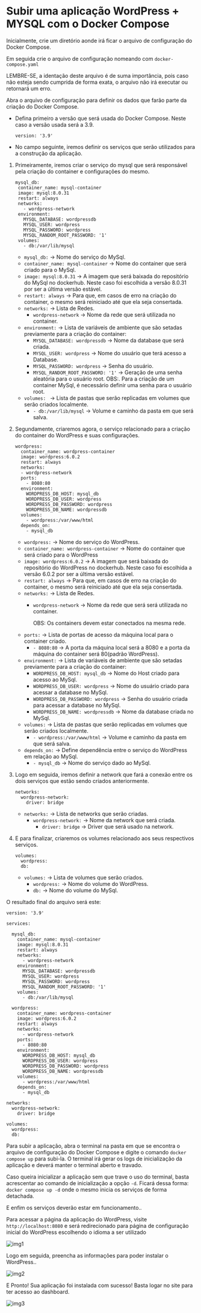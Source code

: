 # Subir uma aplicação WordPress + MYSQL com o Docker Compose

Inicialmente, crie um diretório aonde irá ficar o arquivo de configuração do Docker Compose.

Em seguida crie o arquivo de configuração nomeando com `docker-compose.yaml` 

LEMBRE-SE, a identação deste arquivo é de suma importância, pois caso não esteja sendo cumprida de forma exata, o arquivo não irá executar ou retornará um erro.

Abra o arquivo de configuração para definir os dados que farão parte da criação do Docker Compose.

* Defina primeiro a versão que será usada do Docker Compose. Neste caso a versão usada será a 3.9.  
  ```
  version: '3.9'
  ```

* No campo seguinte, iremos definir os serviços que serão utilizados para a construção da aplicação.  
1. Primeiramente, iremos criar o serviço do mysql que será responsável pela criação do container e configurações do mesmo.
   ```
   mysql_db:
    container_name: mysql-container
    image: mysql:8.0.31
    restart: always
    networks:
      - wordpress-network
    environment:
      MYSQL_DATABASE: wordpressdb
      MYSQL_USER: wordpress
      MYSQL_PASSWORD: wordpress
      MYSQL_RANDOM_ROOT_PASSWORD: '1'
    volumes:
      - db:/var/lib/mysql
      ```
    * `mysql_db:` -> Nome do serviço do MySql.
    * `container_name: mysql-container` -> Nome do container que será criado para o MySql.
    * `image: mysql:8.0.31` -> A imagem que será baixada do repositório do MySql no dockerhub. Neste caso foi escolhida a versão 8.0.31 por ser a última versão estável.
    * `restart: always` -> Para que, em casos de erro na criação do container, o mesmo será reiniciado até que ela seja consertada.
    * `networks:` -> Lista de Redes.
      * `wordpress-network` -> Nome da rede que será utilizada no container. 
    * `environment:` -> Lista de variáveis de ambiente que são setadas previamente para a criação do container:
      * `MYSQL_DATABASE: wordpressdb` -> Nome da database que será criada.
      * `MYSQL_USER: wordpress` -> Nome do usuário que terá acesso a Database.
      * `MYSQL_PASSWORD: wordpress` -> Senha do usuário.
      * `MYSQL_RANDOM_ROOT_PASSWORD: '1'` -> Geração de uma senha aleatória para o usuário root. OBS:. Para a criação de um container MySql, é necessário definir uma senha para o usuário root.
    * `volumes: ` -> Lista de pastas que serão replicadas em volumes que serão criados localmente.
      *  `- db:/var/lib/mysql` -> Volume e caminho da pasta em que será salva.

2. Segundamente, criaremos agora, o serviço relacionado para a criação do container do WordPress e suas configurações.
    ```
    wordpress:
      container_name: wordpress-container
      image: wordpress:6.0.2
      restart: always
      networks:
      - wordpress-network
      ports:
        - 8080:80
      environment:
        WORDPRESS_DB_HOST: mysql_db
        WORDPRESS_DB_USER: wordpress
        WORDPRESS_DB_PASSWORD: wordpress
        WORDPRESS_DB_NAME: wordpressdb
      volumes:
        - wordpress:/var/www/html
      depends_on:
        - mysql_db
    ```
    * `wordpress:` -> Nome do serviço do WordPress.
    * `container_name: wordpress-container` -> Nome do container que será criado para o WordPress
    * `image: wordpress:6.0.2` -> A imagem que será baixada do repositório do WordPress no dockerhub. Neste caso foi escolhida a versão 6.0.2 por ser a última versão estável.
    * `restart: always` -> Para que, em casos de erro na criação do container, o mesmo será reiniciado até que ela seja consertada.
    * `networks:` -> Lista de Redes.
      * `wordpress-network` -> Nome da rede que será será utilizada no container.

        OBS: Os containers devem estar conectados na mesma rede.
    * `ports:` -> Lista de portas de acesso da máquina local para o container criado.
      * `- 8080:80` -> A porta da máquina local será a 8080 e a porta da máquina do container será 80(padrão WordPress).
    * `environment:` -> Lista de variáveis de ambiente que são setadas previamente para a criação do container:
      * `WORDPRESS_DB_HOST: mysql_db` -> Nome do Host criado para acesso ao MySql.
      * `WORDPRESS_DB_USER: wordpress` -> Nome do usuário criado para acessar a database no MySql.
      * `WORDPRESS_DB_PASSWORD: wordpress` -> Senha do usuário criada para acessar a database no MySql.
      * `WORDPRESS_DB_NAME: wordpressdb` -> Nome da database criada no MySql.
    * `volumes:` -> Lista de pastas que serão replicadas em volumes que serão criados localmente.
      * `- wordpress:/var/www/html` -> Volume e caminho da pasta em que será salva.
    * `depends_on:` -> Define dependência entre o serviço do WordPress em relação ao MySql.
      * `- mysql_db` -> Nome do serviço dado ao MySql.

3. Logo em seguida, iremos definir a network que fará a conexão entre os dois serviços que estão sendo criados anteriormente.
    ```
    networks:
      wordpress-network:
        driver: bridge
    ```
    * `networks:` -> Lista de networks que serão criadas.
      * `wordpress-network:` -> Nome da network que será criada.
        * `driver: bridge` -> Driver que será usado na network.
4. E para finalizar, criaremos os volumes relacionado aos seus respectivos serviços.
    ```
    volumes:
      wordpress:
      db:
    ```
    * `volumes:` -> Lista de volumes que serão criados.
      * `wordpress:` -> Nome do volume do WordPress.
      * `db:` -> Nome do volume do MySql.

O resultado final do arquivo será este:
```
version: '3.9'

services:

  mysql_db:
    container_name: mysql-container
    image: mysql:8.0.31
    restart: always
    networks:
      - wordpress-network
    environment:
      MYSQL_DATABASE: wordpressdb
      MYSQL_USER: wordpress
      MYSQL_PASSWORD: wordpress
      MYSQL_RANDOM_ROOT_PASSWORD: '1'
    volumes:
      - db:/var/lib/mysql

  wordpress:
    container_name: wordpress-container
    image: wordpress:6.0.2
    restart: always
    networks:
      - wordpress-network
    ports:
      - 8080:80
    environment:
      WORDPRESS_DB_HOST: mysql_db
      WORDPRESS_DB_USER: wordpress
      WORDPRESS_DB_PASSWORD: wordpress
      WORDPRESS_DB_NAME: wordpressdb
    volumes:
      - wordpress:/var/www/html
    depends_on:
      - mysql_db

networks:
  wordpress-network:
    driver: bridge

volumes:
  wordpress:
  db:
```

Para subir a aplicação, abra o terminal na pasta em que se encontra o arquivo de configuração do Docker Compose e digite o comando `docker compose up` para subi-la. O terminal irá gerar os logs de inicialização da aplicação e deverá manter o terminal aberto e travado. 

Caso queira inicializar a aplicação sem que trave o uso do terminal, basta acrescentar ao comando de inicialização a opção `-d`. Ficará dessa forma:
`docker compose up -d` onde o mesmo inicia os serviços de forma detachada.

E enfim os serviços deverão estar em funcionamento..

Para acessar a página da aplicação do WordPress, visite `http://localhost:8080` e será redirecionado para página de configuração inicial do WordPress escolhendo o idioma a ser utilizado

![img1](https://user-images.githubusercontent.com/108817932/195676993-0f8f5e72-3e6d-433f-9947-1877ce8f1135.png)

Logo em seguida, preencha as informações para poder instalar o WordPress..

![img2](https://user-images.githubusercontent.com/108817932/195677188-9e01c83d-a971-43f5-aa77-248ad0949186.png)

E Pronto! Sua aplicação foi instalada com sucesso! Basta logar no site para ter acesso ao dashboard.

![img3](https://user-images.githubusercontent.com/108817932/195677288-30af25b5-9c12-43fa-ae07-893e778a91e1.png)
